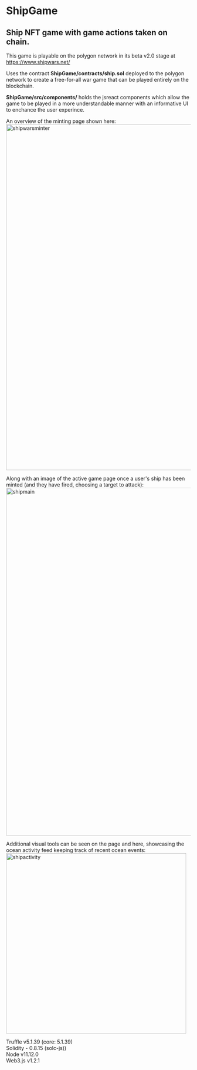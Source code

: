# ShipGame
## Ship NFT game with game actions taken on chain.

This game is playable on the polygon network in its beta v2.0 stage at https://www.shipwars.net/

Uses the contract **ShipGame/contracts/ship.sol** deployed to the polygon network to create a free-for-all war game that can be played entirely on the blockchain.

**ShipGame/src/components/** holds the jsreact components which allow the game to be played in a more understandable manner with an informative UI to enchance the user experince.

An overview of the minting page shown here:
<img width="942" alt="shipwarsminter" src="https://user-images.githubusercontent.com/38538941/192224133-49a2582a-484d-4c2b-a817-aa6f646912a7.png">


Along with an image of the active game page once a user's ship has been minted (and they have fired, choosing a target to attack):
<img width="947" alt="shipmain" src="https://user-images.githubusercontent.com/38538941/184683560-b6c273c1-c676-4f19-bb5a-e8fb99cc4078.png">

Additional visual tools can be seen on the page and here, showcasing the ocean activity feed keeping track of recent ocean events:
<img width="491" alt="shipactivity" src="https://user-images.githubusercontent.com/38538941/184683841-6a3e2dfa-ab8a-438f-8c20-34a4ad11d247.png">



Truffle v5.1.39 (core: 5.1.39)\
Solidity - 0.8.15 (solc-js))\
Node v11.12.0\
Web3.js v1.2.1
